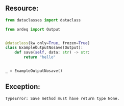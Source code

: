 ## Resource:
```python
from dataclasses import dataclass

from ordeq import Output


@dataclass(kw_only=True, frozen=True)
class ExampleOutputNosave(Output):
    def save(self, data: str) -> str:
        return "hello"


_ = ExampleOutputNosave()

```

## Exception:
```text
TypeError: Save method must have return type None.
```